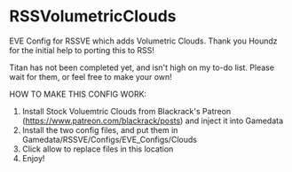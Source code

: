 # RSSVolumetricClouds


EVE Config for RSSVE which adds Volumetric Clouds. Thank you Houndz for the initial help to porting this to RSS!

Titan has not been completed yet, and isn't high on my to-do list. Please wait for them, or feel free to make your own!

HOW TO MAKE THIS CONFIG WORK:
1. Install Stock Voluemtric Clouds from Blackrack's Patreon (https://www.patreon.com/blackrack/posts) and inject it into Gamedata
2. Install the two config files, and put them in Gamedata/RSSVE/Configs/EVE_Configs/Clouds
3. Click allow to replace files in this location
4. Enjoy!

